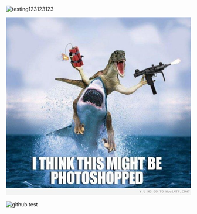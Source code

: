 ![testing123123123](http://s5.favim.com/orig/53/cool-funny-haha-lol-Favim.com-495079.jpg)

<a href="/images/testing123123123.jpg" rel="some text"><img src="/images/testing123123123.jpg" alt="" /></a>

![github test](https://github.com/concordia-publishing-house/united-help/raw/master/images/testing123123123.png "raptor/shark")